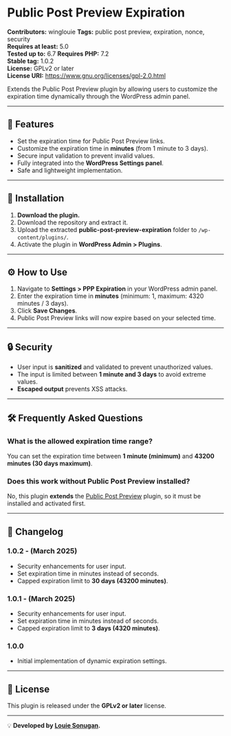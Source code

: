 # Public Post Preview Expiration

**Contributors:** winglouie
**Tags:** public post preview, expiration, nonce, security  
**Requires at least:** 5.0  
**Tested up to:** 6.7
**Requires PHP:** 7.2  
**Stable tag:** 1.0.2  
**License:** GPLv2 or later  
**License URI:** https://www.gnu.org/licenses/gpl-2.0.html  

Extends the Public Post Preview plugin by allowing users to customize the expiration time dynamically through the WordPress admin panel.

---

## 🚀 Features

- Set the expiration time for Public Post Preview links.
- Customize the expiration time in **minutes** (from 1 minute to 3 days).
- Secure input validation to prevent invalid values.
- Fully integrated into the **WordPress Settings panel**.
- Safe and lightweight implementation.

---

## 📌 Installation

1. **Download the plugin.**  
1. Download the repository and extract it.
2. Upload the extracted **public-post-preview-expiration** folder to `/wp-content/plugins/`.
3. Activate the plugin in **WordPress Admin > Plugins**.

---

## ⚙️ How to Use

1. Navigate to **Settings > PPP Expiration** in your WordPress admin panel.
2. Enter the expiration time in **minutes** (minimum: 1, maximum: 4320 minutes / 3 days).
3. Click **Save Changes**.
4. Public Post Preview links will now expire based on your selected time.

---

## 🔒 Security

- User input is **sanitized** and validated to prevent unauthorized values.
- The input is limited between **1 minute and 3 days** to avoid extreme values.
- **Escaped output** prevents XSS attacks.

---

## 🛠️ Frequently Asked Questions

### **What is the allowed expiration time range?**
You can set the expiration time between **1 minute (minimum)** and **43200 minutes (30 days maximum)**.

### **Does this work without Public Post Preview installed?**
No, this plugin **extends** the [Public Post Preview](https://wordpress.org/plugins/public-post-preview/) plugin, so it must be installed and activated first.

---

## 📌 Changelog

### **1.0.2** - (March 2025)
- Security enhancements for user input.
- Set expiration time in minutes instead of seconds.
- Capped expiration limit to **30 days (43200 minutes)**.

### **1.0.1** - (March 2025)
- Security enhancements for user input.
- Set expiration time in minutes instead of seconds.
- Capped expiration limit to **3 days (4320 minutes)**.

### **1.0.0**
- Initial implementation of dynamic expiration settings.

---

## 📜 License
This plugin is released under the **GPLv2 or later** license.

---
💡 **Developed by [Louie Sonugan](https://louiesonugan.com/).**
